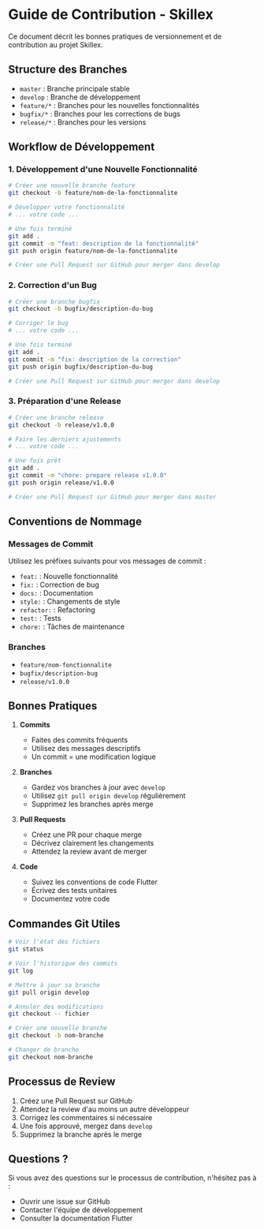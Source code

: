 # Guide de Contribution - Skillex

Ce document décrit les bonnes pratiques de versionnement et de contribution au projet Skillex.

## Structure des Branches

- `master` : Branche principale stable
- `develop` : Branche de développement
- `feature/*` : Branches pour les nouvelles fonctionnalités
- `bugfix/*` : Branches pour les corrections de bugs
- `release/*` : Branches pour les versions

## Workflow de Développement

### 1. Développement d'une Nouvelle Fonctionnalité

```bash
# Créer une nouvelle branche feature
git checkout -b feature/nom-de-la-fonctionnalite

# Développer votre fonctionnalité
# ... votre code ...

# Une fois terminé
git add .
git commit -m "feat: description de la fonctionnalité"
git push origin feature/nom-de-la-fonctionnalite

# Créer une Pull Request sur GitHub pour merger dans develop
```

### 2. Correction d'un Bug

```bash
# Créer une branche bugfix
git checkout -b bugfix/description-du-bug

# Corriger le bug
# ... votre code ...

# Une fois terminé
git add .
git commit -m "fix: description de la correction"
git push origin bugfix/description-du-bug

# Créer une Pull Request sur GitHub pour merger dans develop
```

### 3. Préparation d'une Release

```bash
# Créer une branche release
git checkout -b release/v1.0.0

# Faire les derniers ajustements
# ... votre code ...

# Une fois prêt
git add .
git commit -m "chore: prepare release v1.0.0"
git push origin release/v1.0.0

# Créer une Pull Request sur GitHub pour merger dans master
```

## Conventions de Nommage

### Messages de Commit

Utilisez les préfixes suivants pour vos messages de commit :

- `feat:` : Nouvelle fonctionnalité
- `fix:` : Correction de bug
- `docs:` : Documentation
- `style:` : Changements de style
- `refactor:` : Refactoring
- `test:` : Tests
- `chore:` : Tâches de maintenance

### Branches

- `feature/nom-fonctionnalite`
- `bugfix/description-bug`
- `release/v1.0.0`

## Bonnes Pratiques

1. **Commits**
   - Faites des commits fréquents
   - Utilisez des messages descriptifs
   - Un commit = une modification logique

2. **Branches**
   - Gardez vos branches à jour avec `develop`
   - Utilisez `git pull origin develop` régulièrement
   - Supprimez les branches après merge

3. **Pull Requests**
   - Créez une PR pour chaque merge
   - Décrivez clairement les changements
   - Attendez la review avant de merger

4. **Code**
   - Suivez les conventions de code Flutter
   - Écrivez des tests unitaires
   - Documentez votre code

## Commandes Git Utiles

```bash
# Voir l'état des fichiers
git status

# Voir l'historique des commits
git log

# Mettre à jour sa branche
git pull origin develop

# Annuler des modifications
git checkout -- fichier

# Créer une nouvelle branche
git checkout -b nom-branche

# Changer de branche
git checkout nom-branche
```

## Processus de Review

1. Créez une Pull Request sur GitHub
2. Attendez la review d'au moins un autre développeur
3. Corrigez les commentaires si nécessaire
4. Une fois approuvé, mergez dans `develop`
5. Supprimez la branche après le merge

## Questions ?

Si vous avez des questions sur le processus de contribution, n'hésitez pas à :

- Ouvrir une issue sur GitHub
- Contacter l'équipe de développement
- Consulter la documentation Flutter
